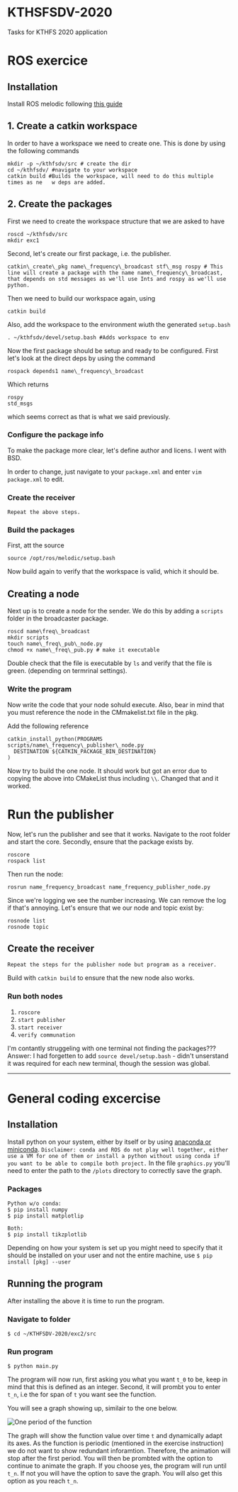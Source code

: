 # KTHSFSDV-2020
Tasks for KTHFS 2020 application

# ROS exercice

## Installation
Install ROS melodic following [this guide](http://wiki.ros.org/melodic/Installation/Ubuntu)

## 1. Create a catkin workspace
In order to have a workspace we need to create one. This is done by using the following commands

```
mkdir -p ~/kthfsdv/src # create the dir
cd ~/kthfsdv/ #navigate to your workspace
catkin build #Builds the workspace, will need to do this multiple times as ne   w deps are added.
```

## 2. Create the packages
First we need to create the workspace structure that we are asked to have

```
roscd ~/kthfsdv/src
mkdir exc1
```

Second, let's create our first package, i.e. the publisher.

```
catkin\_create\_pkg name\_frequency\_broadcast stf\_msg rospy # This line will create a package with the name name\_frequency\_broadcast, that depends on std messages as we'll use Ints and rospy as we'll use python.
```

Then we need to build our workspace again, using

```
catkin build
```
Also, add the workspace to the environment wiuth the generated `setup.bash`
```
. ~/kthfsdv/devel/setup.bash #Adds workspace to env
```

Now the first package should be setup and ready to be configured. First let's look at the direct deps by using the command
```
rospack depends1 name\_frequency\_broadcast
```

Which returns
```
rospy
std_msgs
```
which seems correct as that is what we said previously.


### Configure the package info

 To make the package more clear, let's define author and licens. I went with BSD.

In order to change, just navigate to your `package.xml` and enter `vim package.xml` to edit.

### Create the receiver
`Repeat the above steps.`


### Build the packages

First, att the source
```
source /opt/ros/melodic/setup.bash
```

Now build again to verify that the workspace is valid, which it should be.

## Creating a node
Next up is to create a node for the sender. We do this by adding a `scripts` folder in the broadcaster package.

```
roscd name\freq\_broadcast
mkdir scripts
touch name\_freq\_pub\_node.py
chmod +x name\_freq\_pub.py # make it executable
```
Double check that the file is executable by `ls` and verify that the file is green. (depending on termrinal settings).


### Write the program
Now write the code that your node sohuld execute. Also, bear in mind that you must reference the node in the CMmakelist.txt file in the pkg.

Add the following reference

```
catkin_install_python(PROGRAMS scripts/name\_frequency\_publisher\_node.py
  DESTINATION ${CATKIN_PACKAGE_BIN_DESTINATION}
)
```

Now try to build the one node. It should work but got an error due to copying the above into CMakeList thus including `\\`. Changed that and it worked.

# Run the publisher

Now, let's run the publisher and see that it works. Navigate to the root folder and start the core. Secondly, ensure that the package exists by.
```
roscore
rospack list
```
Then run the node:
```
rosrun name_frequency_broadcast name_frequency_publisher_node.py
```
Since we're logging we see the number increasing. We can remove the log if that's annoying. Let's ensure that we our node and topic exist by:

```
rosnode list
rosnode topic
```

## Create the receiver
`Repeat the steps for the publisher node but program as a receiver.`

Build with `catkin build` to ensure that the new node also works.

### Run both nodes
1. `roscore`
2. `start publisher`
3. `start receiver`
4. `verify communation`

I'm contantly struggeling with one terminal not finding the packages??? Answer: I had forgetten to add `source devel/setup.bash` - didn't unserstand it was required for each new terminal, though the session was global.

---

# General coding excercise

## Installation
Install python on your system, either by itself or by using [anaconda or miniconda](https://docs.conda.io/projects/conda/en/latest/user-guide/install/). `Disclaimer: conda and ROS do not play well together, either use a VM for one of them or install a python without using conda if you want to be able to compile both project.` In the file `graphics.py` you'll need to enter the path to the `/plots` directory to correctly save the graph.

### Packages
```
Python w/o conda:
$ pip install numpy
$ pip install matplotlip

Both:
$ pip install tikzplotlib
```
Depending on how your system is set up you might need to specify that it should be installed on your user and not the entire machine, use `$ pip install [pkg] --user`

## Running the program
After installing the above it is time to run the program.

### Navigate to folder
```
$ cd ~/KTHFSDV-2020/exc2/src
```
### Run program
```
$ python main.py
```
The program will now run, first asking you what you want `t_0` to be, keep in mind that this is defined as an integer. Second, it will prombt you to enter `t_n`, i.e the for span of `t` you want see the function.

You will see a graph showing up, similair to the one below.

![One period of the function](https://media.giphy.com/media/uvUIXY8bcCFQ7aGrOl/giphy.gif)

The graph will show the function value over time `t` and dynamically adapt its axes. As the function is periodic (mentioned in the exercise instruction) we do not want to show redundant inforamtion. Therefore, the animation will stop after the first period. You will then be prombted with the option to continue to animate the graph. If you choose yes, the program will run until `t_n`. If not you will have the option to save the graph. You will also get this option as you reach `t_n`.
